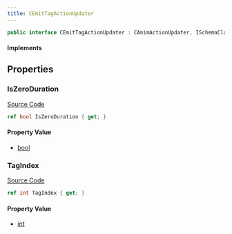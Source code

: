 ```yaml
---
title: CEmitTagActionUpdater
---
```


```csharp
public interface CEmitTagActionUpdater : CAnimActionUpdater, ISchemaClass<CAnimActionUpdater>, ISchemaClass<CEmitTagActionUpdater>, ISchemaField, ISchemaClass, INativeHandle
```

#### Implements

## Properties

### IsZeroDuration

[Source Code](https://github.com/swiftly-solution/swiftlys2/blob/beta/managed/src/SwiftlyS2.Generated/Schemas/Interfaces/CEmitTagActionUpdater.cs#L18)

```csharp
ref bool IsZeroDuration { get; }
```

#### Property Value

- [bool](https://learn.microsoft.com/dotnet/api/system.boolean)

### TagIndex

[Source Code](https://github.com/swiftly-solution/swiftlys2/blob/beta/managed/src/SwiftlyS2.Generated/Schemas/Interfaces/CEmitTagActionUpdater.cs#L16)

```csharp
ref int TagIndex { get; }
```

#### Property Value

- [int](https://learn.microsoft.com/dotnet/api/system.int32)

